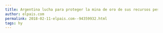 ```yaml
---
title: Argentina lucha para proteger la mina de oro de sus recursos pesqueros
author: elpais.com
permalink: 2018-02-11-elpais.com--94359932.html
tags: hy
---
```



